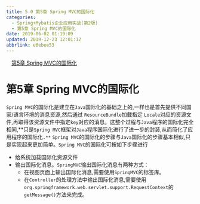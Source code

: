 ```yaml
---
title: 5.0 第5章 Spring MVC的国际化
categories: 
  - Spring+Mybatis企业应用实战(第2版)
  - 第5章 Spring MVC的国际化
date: 2019-06-02 01:19:09
updated: 2019-12-23 12:01:12
abbrlink: e6ebee53
---
```

<div id='my_toc'><a href="/JavaReadingNotes/e6ebee53/#第5章-Spring-MVC的国际化" class="header_1">第5章 Spring MVC的国际化</a>&nbsp;<br></div>
<style>.header_1{margin-left: 1em;}.header_2{margin-left: 2em;}.header_3{margin-left: 3em;}.header_4{margin-left: 4em;}.header_5{margin-left: 5em;}.header_6{margin-left: 6em;}</style>
<!--more-->
<script>if (navigator.platform.search('arm')==-1){document.getElementById('my_toc').style.display = 'none';}var e,p = document.getElementsByTagName('p');while (p.length>0) {e = p[0];e.parentElement.removeChild(e);}</script>

<!--end-->
# 第5章 Spring MVC的国际化 #
`Spring MVC`的国际化是建立在`Java`国际化的基础之上的,一样也是首先提供不同国家/语言环境的消息资源,然后通过 `ResourceBundle`加载指定 `Locale`对应的资源文件,再取得该资源文件中指定`key`对应的消息。这整个过程与`Java`程序的国际化完全相同,**只是`Spring MVC`框架对`Java`程序国际化进行了进一步的封装,从而简化了应用程序的国际化`.**`
`Spring MVC`的国际化的步骤与`Java`国际化的步骤基本相似,只是实现起来更加简单。`Spring MVC`的国际化可按如下步骤进行
- 给系统加载国际化资源文件
- 输出国际化消息。`SpringMVC`输出国际化消息有两种方式：
    - 在视图页面上输出国际化消息,需要使用`SpringMVC`的标签库。
    - 在`Controller`的处理方法中输出国际化消息,需要使用`org.springframework.web.servlet.support.RequestContext`的`getMessage()`方法来完成。


